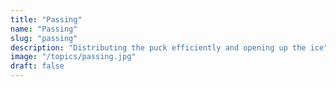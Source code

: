 ```yaml
---
title: "Passing"
name: "Passing"
slug: "passing"
description: "Distributing the puck efficiently and opening up the ice"
image: "/topics/passing.jpg"
draft: false
---
```

